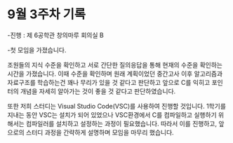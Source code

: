 # 9월 3주차 기록
-진행 : 제 6공학관 창의마루 회의실 B

-첫 모임을 가졌습니다.

조원들의 지식 수준을 확인하고 서로 간단한 질의응답을 통해 현재의 수준을 확인하는 시간을 가졌습니다.
이때 수준을 확인하며 원래 계획이었던 중간고사 이후 알고리즘과 자료구조를 학습하는건 꽤나 무리가 있을 것 같다고 판단하고 앞으로 C를 익히고 포인터의 개념을 자세히 알아가는 것이 좋을 것 같다고 판단하였습니다.

또한 저희 스터디는 Visual Studio Code(VSC)를 사용하여 진행할 것입니다.
1학기를 지내는 동안 VSC는 설치가 되어 있었으나 VSC환경에서 C를 컴파일하고 실행하기 위해서는 컴파일러를 설치하고 설정하는 과정이 필요했습니다.
따라서 이를 진행하고, 앞으로의 스터디 과정을 간략하게 설명하며 모임을 마무리 했습니다.
